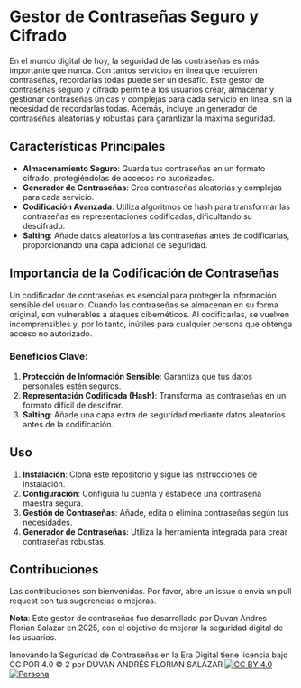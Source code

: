 # Gestor de Contraseñas Seguro y Cifrado

En el mundo digital de hoy, la seguridad de las contraseñas es más importante que nunca. Con tantos servicios en línea que requieren contraseñas, recordarlas todas puede ser un desafío. Este gestor de contraseñas seguro y cifrado permite a los usuarios crear, almacenar y gestionar contraseñas únicas y complejas para cada servicio en línea, sin la necesidad de recordarlas todas. Además, incluye un generador de contraseñas aleatorias y robustas para garantizar la máxima seguridad.

## Características Principales

- **Almacenamiento Seguro**: Guarda tus contraseñas en un formato cifrado, protegiéndolas de accesos no autorizados.
- **Generador de Contraseñas**: Crea contraseñas aleatorias y complejas para cada servicio.
- **Codificación Avanzada**: Utiliza algoritmos de hash para transformar las contraseñas en representaciones codificadas, dificultando su descifrado.
- **Salting**: Añade datos aleatorios a las contraseñas antes de codificarlas, proporcionando una capa adicional de seguridad.

## Importancia de la Codificación de Contraseñas

Un codificador de contraseñas es esencial para proteger la información sensible del usuario. Cuando las contraseñas se almacenan en su forma original, son vulnerables a ataques cibernéticos. Al codificarlas, se vuelven incomprensibles y, por lo tanto, inútiles para cualquier persona que obtenga acceso no autorizado.

### Beneficios Clave:
1. **Protección de Información Sensible**: Garantiza que tus datos personales estén seguros.
2. **Representación Codificada (Hash)**: Transforma las contraseñas en un formato difícil de descifrar.
3. **Salting**: Añade una capa extra de seguridad mediante datos aleatorios antes de la codificación.

## Uso

1. **Instalación**: Clona este repositorio y sigue las instrucciones de instalación.
2. **Configuración**: Configura tu cuenta y establece una contraseña maestra segura.
3. **Gestión de Contraseñas**: Añade, edita o elimina contraseñas según tus necesidades.
4. **Generador de Contraseñas**: Utiliza la herramienta integrada para crear contraseñas robustas.

## Contribuciones

Las contribuciones son bienvenidas. Por favor, abre un issue o envía un pull request con tus sugerencias o mejoras.

**Nota**: Este gestor de contraseñas fue desarrollado por Duvan Andres Florian Salazar en 2025, con el objetivo de mejorar la seguridad digital de los usuarios.

Innovando la Seguridad de Contraseñas en la Era Digital tiene licencia
bajo CC POR 4.0 © 2 por DUVAN ANDRÉS FLORIAN SALAZAR [![CC BY 4.0](https://i.creativecommons.org/l/by/4.0/88x31.png)](https://creativecommons.org/licenses/by/4.0/) [![Persona](https://img.shields.io/badge/Persona-Duvan%20Andr%C3%A9s%20Florian%20Salazar-blue)](https://github.com/duvanflorian)
